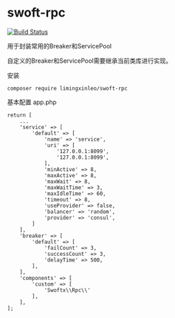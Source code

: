 # swoft-rpc

[![Build Status](https://travis-ci.org/limingxinleo/swoft-rpc.svg?branch=master)](https://travis-ci.org/limingxinleo/swoft-rpc)

用于封装常用的Breaker和ServicePool

自定义的Breaker和ServicePool需要继承当前类库进行实现。

安装
~~~
composer require limingxinleo/swoft-rpc
~~~

基本配置 app.php
~~~
return [
    ...
    'service' => [
        'default' => [
            'name' => 'service',
            'uri' => [
                '127.0.0.1:8099',
                '127.0.0.1:8099',
            ],
            'minActive' => 8,
            'maxActive' => 8,
            'maxWait' => 8,
            'maxWaitTime' => 3,
            'maxIdleTime' => 60,
            'timeout' => 8,
            'useProvider' => false,
            'balancer' => 'random',
            'provider' => 'consul',
        ]
    ],
    'breaker' => [
        'default' => [
            'failCount' => 3,
            'successCount' => 3,
            'delayTime' => 500,
        ],
    ],
    'components' => [
        'custom' => [
            'Swoftx\\Rpc\\'
        ],
    ],
];
~~~
